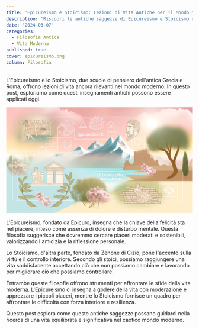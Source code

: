 ```yaml
---
title: 'Epicureismo e Stoicismo: Lezioni di Vita Antiche per il Mondo Moderno'
description: 'Riscopri le antiche saggezze di Epicureismo e Stoicismo e il loro impatto duraturo sulla vita moderna.'
date: '2024-03-07'
categories:
  - Filosofia Antica
  - Vita Moderna
published: true
cover: epicureismo.png
column: Filosofia
---
```


L'Epicureismo e lo Stoicismo, due scuole di pensiero dell'antica Grecia e Roma, offrono lezioni di vita ancora rilevanti nel mondo moderno. In questo post, esploriamo come questi insegnamenti antichi possono essere applicati oggi.

![epicureismo](./epicureismo.png)

L'Epicureismo, fondato da Epicuro, insegna che la chiave della felicità sta nel piacere, inteso come assenza di dolore e disturbo mentale. Questa filosofia suggerisce che dovremmo cercare piaceri moderati e sostenibili, valorizzando l'amicizia e la riflessione personale.

Lo Stoicismo, d'altra parte, fondato da Zenone di Cizio, pone l'accento sulla virtù e il controllo interiore. Secondo gli stoici, possiamo raggiungere una vita soddisfacente accettando ciò che non possiamo cambiare e lavorando per migliorare ciò che possiamo controllare.

Entrambe queste filosofie offrono strumenti per affrontare le sfide della vita moderna. L'Epicureismo ci insegna a godere della vita con moderazione e apprezzare i piccoli piaceri, mentre lo Stoicismo fornisce un quadro per affrontare le difficoltà con forza interiore e resilienza.

Questo post esplora come queste antiche saggezze possano guidarci nella ricerca di una vita equilibrata e significativa nel caotico mondo moderno.
